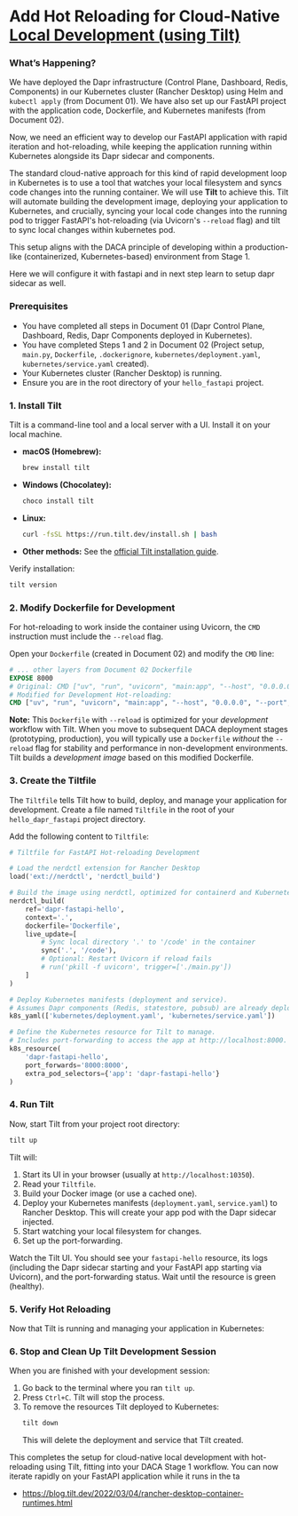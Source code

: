 # Add Hot Reloading for Cloud-Native [Local Development (using Tilt)](https://docs.tilt.dev/index.html)

### What’s Happening?

We have deployed the Dapr infrastructure (Control Plane, Dashboard, Redis, Components) in our Kubernetes cluster (Rancher Desktop) using Helm and `kubectl apply` (from Document 01). We have also set up our FastAPI project with the application code, Dockerfile, and Kubernetes manifests (from Document 02).

Now, we need an efficient way to develop our FastAPI application with rapid iteration and hot-reloading, while keeping the application running within Kubernetes alongside its Dapr sidecar and components. 

The standard cloud-native approach for this kind of rapid development loop in Kubernetes is to use a tool that watches your local filesystem and syncs code changes into the running container. We will use **Tilt** to achieve this. Tilt will automate building the development image, deploying your application to Kubernetes, and crucially, syncing your local code changes into the running pod to trigger FastAPI's hot-reloading (via Uvicorn's `--reload` flag) and tilt to sync local changes within kubernetes pod.

This setup aligns with the DACA principle of developing within a production-like (containerized, Kubernetes-based) environment from Stage 1.

Here we will configure it with fastapi and in next step learn to setup dapr sidecar as well.

### Prerequisites

*   You have completed all steps in Document 01 (Dapr Control Plane, Dashboard, Redis, Dapr Components deployed in Kubernetes).
*   You have completed Steps 1 and 2 in Document 02 (Project setup, `main.py`, `Dockerfile`, `.dockerignore`, `kubernetes/deployment.yaml`, `kubernetes/service.yaml` created).
*   Your Kubernetes cluster (Rancher Desktop) is running.
*   Ensure you are in the root directory of your `hello_fastapi` project.

### 1. Install Tilt

Tilt is a command-line tool and a local server with a UI. Install it on your local machine.

*   **macOS (Homebrew):**
    ```bash
    brew install tilt
    ```
*   **Windows (Chocolatey):**
    ```bash
    choco install tilt
    ```
*   **Linux:**
    ```bash
    curl -fsSL https://run.tilt.dev/install.sh | bash
    ```
*   **Other methods:** See the [official Tilt installation guide](https://docs.tilt.dev/install.html).

Verify installation:
```bash
tilt version
```

### 2. Modify Dockerfile for Development

For hot-reloading to work inside the container using Uvicorn, the `CMD` instruction must include the `--reload` flag.

Open your `Dockerfile` (created in Document 02) and modify the `CMD` line:

```dockerfile
# ... other layers from Document 02 Dockerfile
EXPOSE 8000
# Original: CMD ["uv", "run", "uvicorn", "main:app", "--host", "0.0.0.0", "--port", "8000"]
# Modified for Development Hot-reloading:
CMD ["uv", "run", "uvicorn", "main:app", "--host", "0.0.0.0", "--port", "8000", "--reload"]
```

**Note:** This `Dockerfile` with `--reload` is optimized for your *development* workflow with Tilt. When you move to subsequent DACA deployment stages (prototyping, production), you will typically use a `Dockerfile` *without* the `--reload` flag for stability and performance in non-development environments. Tilt builds a *development image* based on this modified Dockerfile.

### 3. Create the Tiltfile

The `Tiltfile` tells Tilt how to build, deploy, and manage your application for development. Create a file named `Tiltfile` in the root of your `hello_dapr_fastapi` project directory.

Add the following content to `Tiltfile`:

```python
# Tiltfile for FastAPI Hot-reloading Development

# Load the nerdctl extension for Rancher Desktop
load('ext://nerdctl', 'nerdctl_build')

# Build the image using nerdctl, optimized for containerd and Kubernetes
nerdctl_build(
    ref='dapr-fastapi-hello',
    context='.',
    dockerfile='Dockerfile',
    live_update=[
        # Sync local directory '.' to '/code' in the container
        sync('.', '/code'),
        # Optional: Restart Uvicorn if reload fails
        # run('pkill -f uvicorn', trigger=['./main.py'])
    ]
)

# Deploy Kubernetes manifests (deployment and service).
# Assumes Dapr components (Redis, statestore, pubsub) are already deployed.
k8s_yaml(['kubernetes/deployment.yaml', 'kubernetes/service.yaml'])

# Define the Kubernetes resource for Tilt to manage.
# Includes port-forwarding to access the app at http://localhost:8000.
k8s_resource(
    'dapr-fastapi-hello',
    port_forwards='8000:8000',
    extra_pod_selectors={'app': 'dapr-fastapi-hello'}
)
```


### 4. Run Tilt

Now, start Tilt from your project root directory:

```bash
tilt up
```

Tilt will:
1.  Start its UI in your browser (usually at `http://localhost:10350`).
2.  Read your `Tiltfile`.
3.  Build your Docker image (or use a cached one).
4.  Deploy your Kubernetes manifests (`deployment.yaml`, `service.yaml`) to Rancher Desktop. This will create your app pod with the Dapr sidecar injected.
5.  Start watching your local filesystem for changes.
6.  Set up the port-forwarding.

Watch the Tilt UI. You should see your `fastapi-hello` resource, its logs (including the Dapr sidecar starting and your FastAPI app starting via Uvicorn), and the port-forwarding status. Wait until the resource is green (healthy).

### 5. Verify Hot Reloading

Now that Tilt is running and managing your application in Kubernetes:



### 6. Stop and Clean Up Tilt Development Session

When you are finished with your development session:

1.  Go back to the terminal where you ran `tilt up`.
2.  Press `Ctrl+C`. Tilt will stop the process.
3.  To remove the resources Tilt deployed to Kubernetes:
    ```bash
    tilt down
    ```
    This will delete the deployment and service that Tilt created.

This completes the setup for cloud-native local development with hot-reloading using Tilt, fitting into your DACA Stage 1 workflow. You can now iterate rapidly on your FastAPI application while it runs in the ta

- https://blog.tilt.dev/2022/03/04/rancher-desktop-container-runtimes.html
